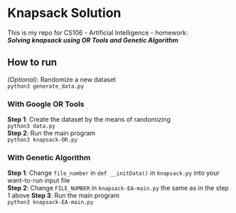 # Knapsack Solution
This is my repo for CS106 - Artificial Intelligence - homework:     
***Solving knapsack using OR Tools and Genetic Algorithm***

## How to run 
*(Optional)*: Randomize a new dataset     
`python3 generate_data.py`     
### With Google OR Tools
**Step 1**: Create the dataset by the means of randomizing    
`python3 data.py`     
**Step 2**: Run the main program    
`python3 knapsack-OR.py`    
### With Genetic Algorithm
**Step 1**: Change `file_number` in `def __initData()` in `knapsack.py` into your want-to-run input file    
**Step 2**: Change `FILE_NUMBER` in `knapsack-EA-main.py` the same as in the step 1 above
**Step 3**: Run the main program   
`python3 knapsack-EA-main.py`
